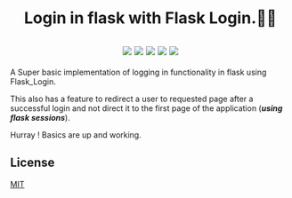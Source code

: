 <h1 align="center">Login in flask with Flask Login.👾🎃
</h1>


<h2 align="center">

<img src="https://img.shields.io/badge/Python-3.8.0-blue.svg">
<img src="https://img.shields.io/badge/Flask-1.1.2-blue.svg">
<img src="https://img.shields.io/badge/FlaskLogin-0.5.0-blue.svg">
<img src="https://img.shields.io/badge/FlaskSQLAlchemy-2.4.4-blue.svg">
<img src="https://img.shields.io/badge/Made%20by-A9K5-orange.svg">

</h2>

A Super basic implementation of logging in functionality in flask using Flask_Login.


This also has a feature to redirect a user to requested page after a successful login and not direct it to the first page of the application (<strong>*using flask sessions*</strong>).


Hurray ! Basics are up and working.

## License
[MIT](https://choosealicense.com/licenses/mit/)
